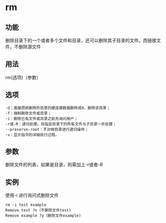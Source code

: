 # rm

## 功能

删除目录下的一个或者多个文件和目录，还可以删除其子目录的文件。而链接文件，不删除源文件

## 用法

rm(选项)（参数）

## 选项

```shell
-d：直接把欲删除的目录的硬连接数据删除成0，删除该目录；
-f：强制删除文件或目录；
-i：删除已有文件或目录之前先询问用户；
-r或-R：递归处理，将指定目录下的所有文件与子目录一并处理；
--preserve-root：不对根目录进行递归操作；
-v：显示指令的详细执行过程。
```

## 参数

删除文件的列表，如果是目录，则需加上-r或者-R

## 实例

使用-i 进行询问式删除文件

```shell
rm -i test example
Remove test ?n（不删除文件test)
Remove example ?y（删除文件example)
```
